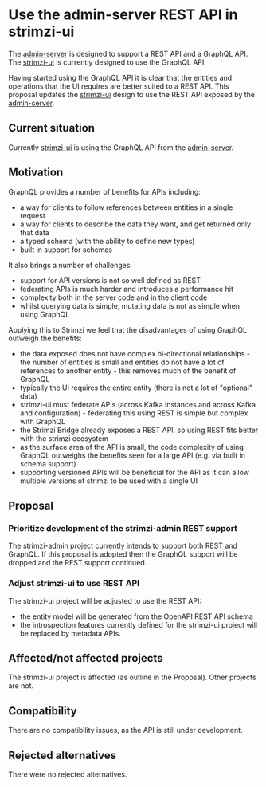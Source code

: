 # Use the admin-server REST API in strimzi-ui 

The [admin-server](012-admin-server.md) is designed to support a REST API and a GraphQL API. The 
[strimzi-ui](011-strimzi-ui.md) is currently designed to use the GraphQL API.

Having started using the GraphQL API it is clear that the entities and operations that the UI requires are better 
suited to a REST API. This proposal updates the [strimzi-ui](011-strimzi-ui.md) design to use the REST API exposed by 
the [admin-server](012-admin-server.md).
 
## Current situation

Currently [strimzi-ui](011-strimzi-ui.md) is using the GraphQL API from the [admin-server](012-admin-server.md).

## Motivation

GraphQL provides a number of benefits for APIs including:

* a way for clients to follow references between entities in a single request
* a way for clients to describe the data they want, and get returned only that data
* a typed schema (with the ability to define new types)
* built in support for schemas

It also brings a number of challenges:

* support for API versions is not so well defined as REST
* federating APIs is much harder and introduces a performance hit
* complexity both in the server code and in the client code
* whilst querying data is simple, mutating data is not as simple when using GraphQL

Applying this to Strimzi we feel that the disadvantages of using GraphQL outweigh the benefits:

* the data exposed does not have complex bi-directional relationships - the number of entities is small and entities do
  not have a lot of references to another entity - this removes much of the benefit of GraphQL
* typically the UI requires the entire entity (there is not a lot of "optional" data)
* strimzi-ui must federate APIs (across Kafka instances and across Kafka and configuration) - federating this using REST
  is simple but complex with GraphQL
* the Strimzi Bridge already exposes a REST API, so using REST fits better with the strimzi ecosystem
* as the surface area of the API is small, the code complexity of using GraphQL outweighs the benefits seen for a large 
  API (e.g. via built in schema support)
* supporting versioned APIs will be beneficial for the API as it can allow multiple versions of strimzi to be used with 
  a single UI

## Proposal

### Prioritize development of the strimzi-admin REST support

The strimzi-admin project currently intends to support both REST and GraphQL. If this proposal is adopted then the 
GraphQL support will be dropped and the REST support continued.

### Adjust strimzi-ui to use REST API

The strimzi-ui project will be adjusted to use the REST API:

* the entity model will be generated from the OpenAPI REST API schema
* the introspection features currently defined for the strimzi-ui project will be replaced by metadata APIs.

## Affected/not affected projects

The strimzi-ui project is affected (as outline in the Proposal). Other projects are not. 

## Compatibility

There are no compatibility issues, as the API is still under development.

## Rejected alternatives

There were no rejected alternatives.
